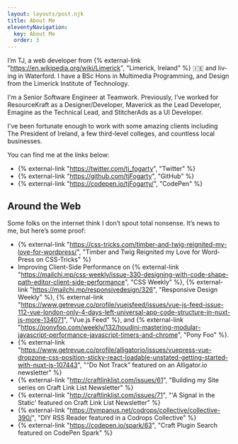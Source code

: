 ```yaml
---
layout: layouts/post.njk
title: About Me
eleventyNavigation:
  key: About Me
  order: 3
---
```


I’m TJ, a web devel­op­er from {% external-link "https://en.wikipedia.org/wiki/Limerick", "Lim­er­ick, Ire­land" %} 🇮🇪 and liv­ing in Water­ford. I have a BSc Hons in Multimedia Programming, and Design from the Limerick Institute of Technology.

I'm a Senior Software Engineer at Teamwork. Pre­vi­ous­ly, I’ve worked for ResourceKraft as a Designer/​Developer, Mav­er­ick as the Lead Devel­op­er, Emag­ine as the Tech­ni­cal Lead, and StitcherAds as a UI Devel­op­er.

I've been fortunate enough to work with some amazing clients including The President of Ireland, a few third-level colleges, and countless local businesses.

You can find me at the links below:

- {% external-link "https://twitter.com/tj_fogarty", "Twit­ter" %}
- {% external-link "https://github.com/tjFogarty", "GitHub" %}
- {% external-link "https://codepen.io/tjFogarty/", "Code­Pen" %}

## Around the Web

Some folks on the inter­net think I don’t spout total non­sense. It’s news to me, but here’s some proof:

- {% external-link "https://css-tricks.com/timber-and-twig-reignited-my-love-for-wordpress/", "Tim­ber and Twig Reignit­ed my Love for Word­Press on CSS-Tricks" %}
- Improving Client-Side Performance on {% external-link "https://mailchi.mp/css-weekly/issue-330-designing-with-code-shape-path-editor-client-side-performance", "CSS Weekly" %}, {% external-link "https://mailchi.mp/responsivedesign/326", "Responsive Design Weekly" %}, {% external-link "https://www.getrevue.co/profile/vuejsfeed/issues/vue-js-feed-issue-112-vue-london-only-4-days-left-universal-app-code-structure-in-nuxt-js-more-134071", "Vue.js Feed" %}, and {% external-link "https://ponyfoo.com/weekly/132/houdini-mastering-modular-javascript-performance-javascript-timers-and-chrome", "Pony Foo" %}.
- {% external-link "https://www.getrevue.co/profile/alligatorio/issues/vuepress-vue-dropzone-css-position-sticky-react-loadable-unstated-getting-started-with-nuxt-js-107443", "“Do Not Track” fea­tured on an Alli​ga​tor​.io newsletter" %}
- {% external-link "http://craftlinklist.com/issues/61", "Buil­ding my Site series on Craft Link List Newsletter" %}
- {% external-link "http://craftlinklist.com/issues/71", "'A Signal in the Static' featured on Craft Link List Newsletter" %}
- {% external-link "https://tympanus.net/codrops/collective/collective-390/", "DIY RSS Read­er fea­tured in a Codrops Collective" %}
- {% external-link "https://codepen.io/spark/63", "Craft Plu­g­in Search fea­tured on Code­Pen Spark" %}

